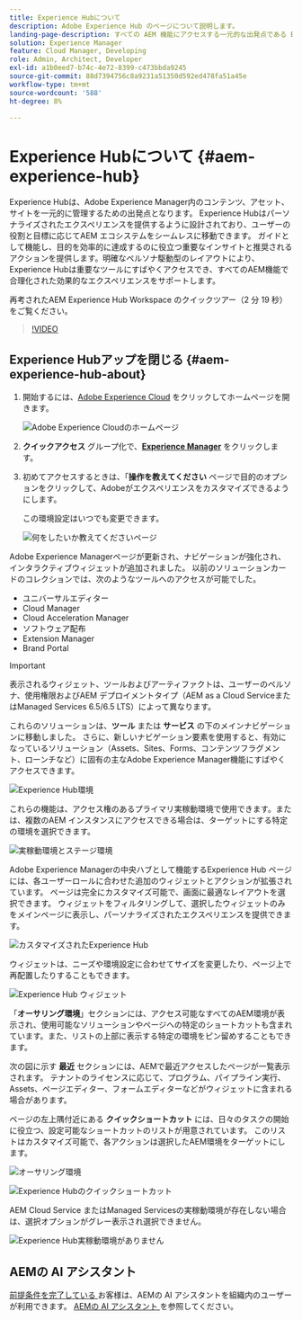 ```yaml
---
title: Experience Hubについて
description: Adobe Experience Hub のページについて説明します。
landing-page-description: すべての AEM 機能にアクセスする一元的な出発点である Experience Hub について説明します。
solution: Experience Manager
feature: Cloud Manager, Developing
role: Admin, Architect, Developer
exl-id: a1b0eed7-b74c-4e72-8399-c473bbda9245
source-git-commit: 88d7394756c8a9231a51350d592ed478fa51a45e
workflow-type: tm+mt
source-wordcount: '588'
ht-degree: 8%

---
```


# Experience Hubについて {#aem-experience-hub}

Experience Hubは、Adobe Experience Manager内のコンテンツ、アセット、サイトを一元的に管理するための出発点となります。 Experience Hubはパーソナライズされたエクスペリエンスを提供するように設計されており、ユーザーの役割と目標に応じてAEM エコシステムをシームレスに移動できます。 ガイドとして機能し、目的を効率的に達成するのに役立つ重要なインサイトと推奨されるアクションを提供します。明確なペルソナ駆動型のレイアウトにより、Experience Hubは重要なツールにすばやくアクセスでき、すべてのAEM機能で合理化された効果的なエクスペリエンスをサポートします。

再考されたAEM Experience Hub Workspace のクイックツアー（2 分 19 秒）をご覧ください。

>[!VIDEO](https://video.tv.adobe.com/v/3470957?learn=on)

<!--
Available as a private beta, Experience Hub offers an optimized experience focused on improving workflows, prioritizing goals, and delivering results. Opting in lets you influence Experience Hub's development by providing feedback that helps shape its future and enhances its value for the entire AEM community. -->

## Experience Hubアップを閉じる {#aem-experience-hub-about}

1. 開始するには、[Adobe Experience Cloud](https://experience.adobe.com/#/@foundationinternal/home) をクリックしてホームページを開きます。

   ![Adobe Experience Cloudのホームページ ](/help/implementing/cloud-manager/assets/experience-cloud-experiencemanager.png)

1. **クイックアクセス** グループ化で、[**Experience Manager**](https://experience.adobe.com) をクリックします。
1. 初めてアクセスするときは、「**操作を教えてください** ページで目的のオプションをクリックして、Adobeがエクスペリエンスをカスタマイズできるようにします。

   この環境設定はいつでも変更できます。

   ![ 何をしたいか教えてくださいページ ](/help/implementing/cloud-manager/assets/experience-cloud-tellus.png)

Adobe Experience Managerページが更新され、ナビゲーションが強化され、インタラクティブウィジェットが追加されました。 以前のソリューションカードのコレクションでは、次のようなツールへのアクセスが可能でした。

* ユニバーサルエディター
* Cloud Manager
* Cloud Acceleration Manager
* ソフトウェア配布
* Extension Manager
* Brand Portal

>[!IMPORTANT]
>
>表示されるウィジェット、ツールおよびアーティファクトは、ユーザーのペルソナ、使用権限およびAEM デプロイメントタイプ（AEM as a Cloud ServiceまたはManaged Services 6.5/6.5 LTS）によって異なります。

これらのソリューションは、**ツール** または **サービス** の下のメインナビゲーションに移動しました。 さらに、新しいナビゲーション要素を使用すると、有効になっているソリューション（Assets、Sites、Forms、コンテンツフラグメント、ローンチなど）に固有の主なAdobe Experience Manager機能にすばやくアクセスできます。

![Experience Hub環境 ](/help/implementing/cloud-manager/assets/experience-hub-author-environments.png)

これらの機能は、アクセス権のあるプライマリ実稼動環境で使用できます。または、複数のAEM インスタンスにアクセスできる場合は、ターゲットにする特定の環境を選択できます。

![ 実稼動環境とステージ環境 ](/help/implementing/cloud-manager/assets/experience-hub-prod-stage.png)

Adobe Experience Managerの中央ハブとして機能するExperience Hub ページには、各ユーザーロールに合わせた追加のウィジェットとアクションが拡張されています。 ページは完全にカスタマイズ可能で、画面に最適なレイアウトを選択できます。 ウィジェットをフィルタリングして、選択したウィジェットのみをメインページに表示し、パーソナライズされたエクスペリエンスを提供できます。

![ カスタマイズされたExperience Hub](/help/implementing/cloud-manager/assets/experience-hub-custom.png)

ウィジェットは、ニーズや環境設定に合わせてサイズを変更したり、ページ上で再配置したりすることもできます。

![Experience Hub ウィジェット ](/help/implementing/cloud-manager/assets/experience-hub-widgets.png)

「**オーサリング環境**」セクションには、アクセス可能なすべてのAEM環境が表示され、使用可能なソリューションやページへの特定のショートカットも含まれています。また、リストの上部に表示する特定の環境をピン留めすることもできます。

次の図に示す **最近** セクションには、AEMで最近アクセスしたページが一覧表示されます。 テナントのライセンスに応じて、プログラム、パイプライン実行、Assets、ページエディター、フォームエディターなどがウィジェットに含まれる場合があります。

ページの左上隅付近にある **クイックショートカット** には、日々のタスクの開始に役立つ、設定可能なショートカットのリストが用意されています。 このリストはカスタマイズ可能で、各アクションは選択したAEM環境をターゲットにします。

![ オーサリング環境 ](/help/implementing/cloud-manager/assets/experience-hub-recents.png)

![Experience Hubのクイックショートカット ](/help/implementing/cloud-manager/assets/experience-hub-quick-shortcuts.png)

AEM Cloud Service またはManaged Servicesの実稼動環境が存在しない場合は、選択オプションがグレー表示され選択できません。

![Experience Hub実稼動環境がありません ](/help/implementing/cloud-manager/assets/experience-hub-no-prod-environs.png)

## AEMの AI アシスタント

[ 前提条件を完了している ](/help/implementing/cloud-manager/ai-assistant-in-aem.md#get-access) お客様は、AEMの AI アシスタントを組織内のユーザーが利用できます。 [AEMの AI アシスタント ](/help/implementing/cloud-manager/ai-assistant-in-aem.md) を参照してください。
